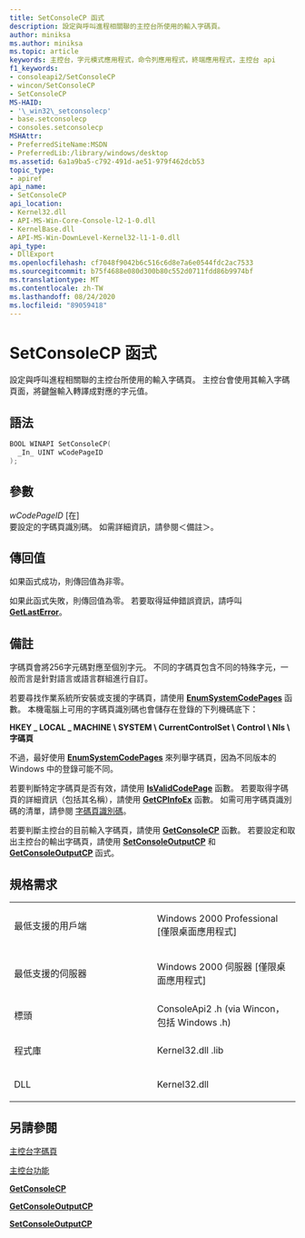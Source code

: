 ```yaml
---
title: SetConsoleCP 函式
description: 設定與呼叫進程相關聯的主控台所使用的輸入字碼頁。
author: miniksa
ms.author: miniksa
ms.topic: article
keywords: 主控台，字元模式應用程式，命令列應用程式，終端應用程式，主控台 api
f1_keywords:
- consoleapi2/SetConsoleCP
- wincon/SetConsoleCP
- SetConsoleCP
MS-HAID:
- '\_win32\_setconsolecp'
- base.setconsolecp
- consoles.setconsolecp
MSHAttr:
- PreferredSiteName:MSDN
- PreferredLib:/library/windows/desktop
ms.assetid: 6a1a9ba5-c792-491d-ae51-979f462dcb53
topic_type:
- apiref
api_name:
- SetConsoleCP
api_location:
- Kernel32.dll
- API-MS-Win-Core-Console-l2-1-0.dll
- KernelBase.dll
- API-MS-Win-DownLevel-Kernel32-l1-1-0.dll
api_type:
- DllExport
ms.openlocfilehash: cf7048f9042b6c516c6d8e7a6e0544fdc2ac7533
ms.sourcegitcommit: b75f4688e080d300b80c552d0711fdd86b9974bf
ms.translationtype: MT
ms.contentlocale: zh-TW
ms.lasthandoff: 08/24/2020
ms.locfileid: "89059418"
---
```

# <a name="setconsolecp-function"></a>SetConsoleCP 函式


設定與呼叫進程相關聯的主控台所使用的輸入字碼頁。 主控台會使用其輸入字碼頁面，將鍵盤輸入轉譯成對應的字元值。

<a name="syntax"></a>語法
------

```C
BOOL WINAPI SetConsoleCP(
  _In_ UINT wCodePageID
);
```

<a name="parameters"></a>參數
----------

*wCodePageID* \[在\]  
要設定的字碼頁識別碼。 如需詳細資訊，請參閱＜備註＞。

<a name="return-value"></a>傳回值
------------

如果函式成功，則傳回值為非零。

如果此函式失敗，則傳回值為零。 若要取得延伸錯誤資訊，請呼叫 [**GetLastError**](https://msdn.microsoft.com/library/windows/desktop/ms679360)。

<a name="remarks"></a>備註
-------

字碼頁會將256字元碼對應至個別字元。 不同的字碼頁包含不同的特殊字元，一般而言是針對語言或語言群組進行自訂。

若要尋找作業系統所安裝或支援的字碼頁，請使用 [**EnumSystemCodePages**](https://msdn.microsoft.com/library/windows/desktop/dd317825) 函數。 本機電腦上可用的字碼頁識別碼也會儲存在登錄的下列機碼底下：

**HKEY \_ LOCAL \_ MACHINE \\ SYSTEM \\ CurrentControlSet \\ Control \\ Nls \\ 字碼頁**

不過，最好使用 [**EnumSystemCodePages**](https://msdn.microsoft.com/library/windows/desktop/dd317825) 來列舉字碼頁，因為不同版本的 Windows 中的登錄可能不同。

若要判斷特定字碼頁是否有效，請使用 [**IsValidCodePage**](https://msdn.microsoft.com/library/windows/desktop/dd318674) 函數。 若要取得字碼頁的詳細資訊（包括其名稱），請使用 [**GetCPInfoEx**](https://msdn.microsoft.com/library/windows/desktop/dd318081) 函數。 如需可用字碼頁識別碼的清單，請參閱 [字碼頁識別碼](https://msdn.microsoft.com/library/windows/desktop/dd317756)。

若要判斷主控台的目前輸入字碼頁，請使用 [**GetConsoleCP**](getconsolecp.md) 函數。 若要設定和取出主控台的輸出字碼頁，請使用 [**SetConsoleOutputCP**](setconsoleoutputcp.md) 和 [**GetConsoleOutputCP**](getconsoleoutputcp.md) 函式。

<a name="requirements"></a>規格需求
------------

<table>
<colgroup>
<col width="50%" />
<col width="50%" />
</colgroup>
<tbody>
<tr class="odd">
<td><p>最低支援的用戶端</p></td>
<td><p>Windows 2000 Professional [僅限桌面應用程式]</p></td>
</tr>
<tr class="even">
<td><p>最低支援的伺服器</p></td>
<td><p>Windows 2000 伺服器 [僅限桌面應用程式]</p></td>
</tr>
<tr class="odd">
<td><p>標頭</p></td>
<td>ConsoleApi2 .h (via Wincon，包括 Windows .h) </td>
</tr>
<tr class="even">
<td><p>程式庫</p></td>
<td>Kernel32.dll .lib</td>
</tr>
<tr class="odd">
<td><p>DLL</p></td>
<td>Kernel32.dll</td>
</tr>
<tr class="even">
</tr>
<tr class="odd">
</tr>
<tr class="even">
</tr>
</tbody>
</table>

## <a name="span-idsee_alsospansee-also"></a><span id="see_also"></span>另請參閱


[主控台字碼頁](console-code-pages.md)

[主控台功能](console-functions.md)

[**GetConsoleCP**](getconsolecp.md)

[**GetConsoleOutputCP**](getconsoleoutputcp.md)

[**SetConsoleOutputCP**](setconsoleoutputcp.md)

 

 




